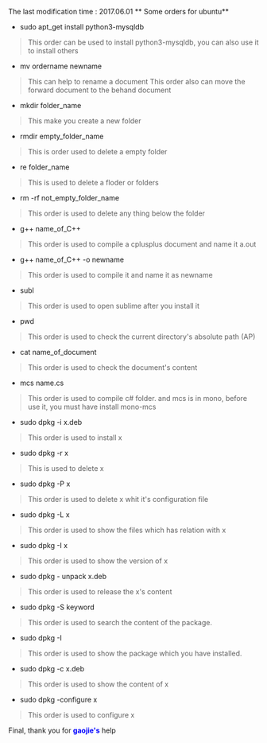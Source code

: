 The last modification time : 2017.06.01
** Some orders for ubuntu**

+ sudo apt_get install python3-mysqldb
> This order can be used to install python3-mysqldb, you can also use it to install others


+ mv ordername newname
> This can help to rename a document
> This order also can move the forward document to the behand document

+ mkdir folder_name
> This make you create a new folder

+ rmdir empty_folder_name
> This is order used to delete a empty folder


+ re folder_name
> This is used to delete a floder or folders


+ rm -rf not_empty_folder_name
> This order is used to delete any thing below the folder


+ g\++ name_of_C++
> This order is used to compile a cplusplus document and name it a.out



+ g\++ name_of_C++ -o newname
> This order is used to compile it and name it as newname


+ subl
> This order is used to open sublime after you install it


+ pwd
> This order is used to check the current directory's absolute path (AP)


+ cat name_of_document
> This order is used to check the document's content


+ mcs name.cs
> This order is used to compile c# folder.
> and mcs is in mono, before use it, you must have install mono-mcs

* sudo dpkg -i x.deb
> This order is used to install x

* sudo dpkg -r x
> This is used to delete x

* sudo dpkg -P x
> This order is used to delete x whit it's configuration file

* sudo dpkg -L x
> This order is used to show the files which has relation with x

* sudo dpkg -I x
> This order is used to show the version of x

* sudo dpkg - unpack x.deb
> This order is used to release the x's content

* sudo dpkg -S keyword
> This order is used to search the content of the package.

* sudo dpkg -I
> This order is used to show the package which you have installed.

* sudo dpkg -c x.deb
> This order is used to show the content of x

* sudo dpkg -configure x
> This order is used to configure x

Final, thank you for <font color = blue>__gaojie's__</font> help
